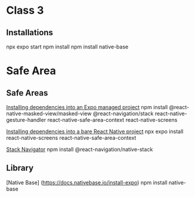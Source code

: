 #  Class 3


## Installations 
npx expo start
npm install
npm install native-base

# Safe Area

## Safe Areas
[Installing dependencies into an Expo managed project](https://reactnavigation.org/docs/5.x/getting-started/)
npm install @react-native-masked-view/masked-view @react-navigation/stack react-native-gesture-handler react-native-safe-area-context react-native-screens

[Installing dependencies into a bare React Native project](https://reactnavigation.org/docs/getting-started/)
npx expo install react-native-screens react-native-safe-area-context

[Stack Navigator](https://reactnavigation.org/docs/native-stack-navigator/)
npm install @react-navigation/native-stack

## Library
[Native Base] (https://docs.nativebase.io/install-expo)
npm install native-base
